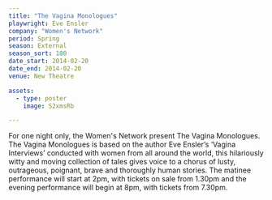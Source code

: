 ```yaml
---
title: "The Vagina Monologues"
playwright: Eve Ensler
company: "Women's Network"
period: Spring
season: External
season_sort: 180
date_start: 2014-02-20
date_end: 2014-02-20
venue: New Theatre

assets:
  - type: poster
    image: S2xmsRb

---
```

For one night only, the Women's Network present The Vagina Monologues. The Vagina Monologues is based on the author Eve Ensler’s ‘Vagina Interviews’ conducted with women from all around the world, this hilariously witty and moving collection of tales gives voice to a chorus of lusty, outrageous, poignant, brave and thoroughly human stories. The matinee performance will start at 2pm, with tickets on sale from 1.30pm and the evening performance will begin at 8pm, with tickets from 7.30pm.
